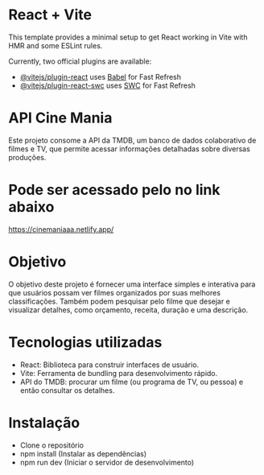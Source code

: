 # React + Vite

This template provides a minimal setup to get React working in Vite with HMR and some ESLint rules.

Currently, two official plugins are available:

- [@vitejs/plugin-react](https://github.com/vitejs/vite-plugin-react/blob/main/packages/plugin-react/README.md) uses [Babel](https://babeljs.io/) for Fast Refresh
- [@vitejs/plugin-react-swc](https://github.com/vitejs/vite-plugin-react-swc) uses [SWC](https://swc.rs/) for Fast Refresh


# API Cine Mania

Este projeto consome a API da TMDB, um banco de dados colaborativo de filmes e TV, que permite acessar informações detalhadas sobre diversas produções.

# Pode ser acessado pelo no link abaixo

https://cinemaniaaa.netlify.app/

# Objetivo

O objetivo deste projeto é fornecer uma interface simples e interativa para que usuários possam ver filmes organizados por suas melhores classificações. Também podem pesquisar pelo filme que desejar e visualizar detalhes, como orçamento, receita, duração e uma descrição.

# Tecnologias utilizadas

- React: Biblioteca para construir interfaces de usuário.
- Vite: Ferramenta de bundling para desenvolvimento rápido.
- API do TMDB: procurar um filme (ou programa de TV, ou pessoa) e então consultar os detalhes.

# Instalação

- Clone o repositório
- npm install (Instalar as dependências)
- npm run dev (Iniciar o servidor de desenvolvimento)
